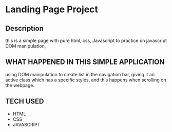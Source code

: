 # Landing Page Project

## Description

this is a simple page with pure html, css, Javascript to practice on javascript DOM manipulation,

## WHAT HAPPENED IN THIS SIMPLE APPLICATION

using DOM manipulation to create list in the navigation bar, giving it an active class which has a specific styles, and this happens when scrolling on the webpage.


## TECH USED
- HTML
- CSS
- JAVASCRIPT
